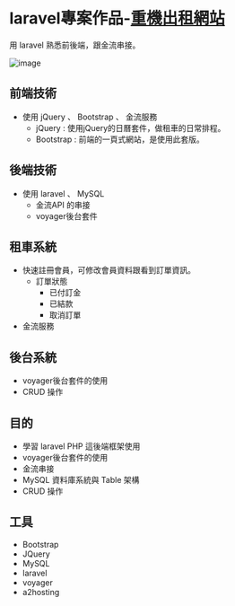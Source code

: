 # laravel專案作品-[重機出租網站](https://laracar.tonywupj.a2hosted.com/) 

用 laravel 熟悉前後端，跟金流串接。

![image](https://i.imgur.com/IVVRHy5.jpg)

## 前端技術

- 使用 jQuery 、 Bootstrap 、 金流服務
    - jQuery : 使用jQuery的日曆套件，做租車的日常排程。
    - Bootstrap : 前端的一頁式網站，是使用此套版。

## 後端技術

- 使用 laravel 、 MySQL 
    - 金流API 的串接
    - voyager後台套件

## 租車系統

- 快速註冊會員，可修改會員資料跟看到訂單資訊。
    - 訂單狀態
       - 已付訂金
       - 已結款
       - 取消訂單
- 金流服務

## 後台系統
- voyager後台套件的使用
- CRUD 操作

## 目的

- 學習 laravel PHP 這後端框架使用
- voyager後台套件的使用
- 金流串接
- MySQL 資料庫系統與 Table 架構
- CRUD 操作

## 工具
 
- Bootstrap
- JQuery
- MySQL
- laravel
- voyager
- a2hosting

